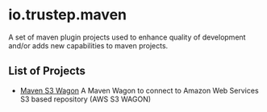# io.trustep.maven

A set of maven plugin projects used to enhance quality of development and/or adds new capabilities to maven projects.

## List of Projects

- [Maven S3 Wagon](./maven-s3-wagon) A Maven Wagon to connect to Amazon Web Services S3 based repository (AWS S3 WAGON)

